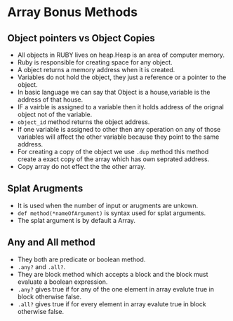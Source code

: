 # Array Bonus Methods

 ## Object pointers vs Object Copies
  - All objects in RUBY lives on heap.Heap is an area of computer memory.
  - Ruby is responsible for creating space for any object.
  - A object returns a memory address when it is created.
  - Variables do not hold the object, they just a reference or a pointer to the object.
  - In basic language we can say that Object is a house,variable is the address of that house.
  - IF a vairble is assigned to a variable then it holds address of the orignal object not of the variable.
  - `object_id` method returns the object address.
  - If one variable is assigned to other then any operation on any of those variables will affect the other variable because they point to the same address.
  - For creating a copy of the object we use `.dup` method this method create a exact copy of the array which has own seprated address.
  - Copy array do not effect the the other array.

 ## Splat Arugments
  - It is used when the number of input or arugments are unkown.
  - `def method(*nameOfArgument)` is syntax used for splat arguments.
  - The splat argument is by default a Array.

 ## Any and All method
  - They both are predicate or boolean method.
  - `.any?` and `.all?`.
  - They are block method which accepts a block and the block must evaluate a boolean expression.
  - `.any?` gives true if for any of the one element in array evalute true in block otherwise false.
  - `.all?` gives true if for every element in array evalute true in block otherwise false.
